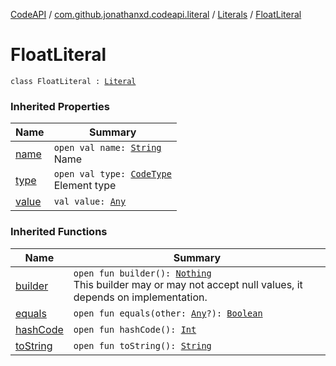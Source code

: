 [CodeAPI](../../index.md) / [com.github.jonathanxd.codeapi.literal](../index.md) / [Literals](index.md) / [FloatLiteral](.)

# FloatLiteral

`class FloatLiteral : `[`Literal`](../-literal/index.md)

### Inherited Properties

| Name | Summary |
|---|---|
| [name](../-literal/name.md) | `open val name: `[`String`](https://kotlinlang.org/api/latest/jvm/stdlib/kotlin/-string/index.html)<br>Name |
| [type](../-literal/type.md) | `open val type: `[`CodeType`](../../com.github.jonathanxd.codeapi.type/-code-type/index.md)<br>Element type |
| [value](../-literal/value.md) | `val value: `[`Any`](https://kotlinlang.org/api/latest/jvm/stdlib/kotlin/-any/index.html) |

### Inherited Functions

| Name | Summary |
|---|---|
| [builder](../-literal/builder.md) | `open fun builder(): `[`Nothing`](https://kotlinlang.org/api/latest/jvm/stdlib/kotlin/-nothing/index.html)<br>This builder may or may not accept null values, it depends on implementation. |
| [equals](../-literal/equals.md) | `open fun equals(other: `[`Any`](https://kotlinlang.org/api/latest/jvm/stdlib/kotlin/-any/index.html)`?): `[`Boolean`](https://kotlinlang.org/api/latest/jvm/stdlib/kotlin/-boolean/index.html) |
| [hashCode](../-literal/hash-code.md) | `open fun hashCode(): `[`Int`](https://kotlinlang.org/api/latest/jvm/stdlib/kotlin/-int/index.html) |
| [toString](../-literal/to-string.md) | `open fun toString(): `[`String`](https://kotlinlang.org/api/latest/jvm/stdlib/kotlin/-string/index.html) |
